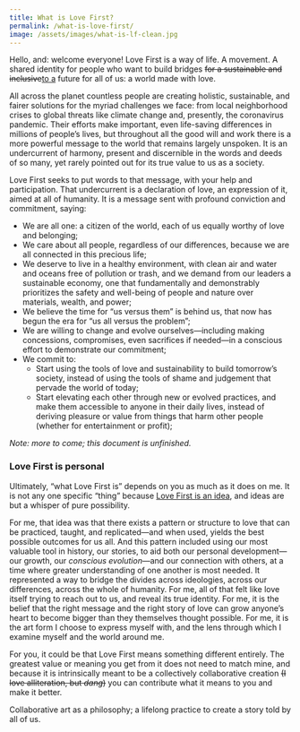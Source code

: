 ```yaml
---
title: What is Love First?
permalink: /what-is-love-first/
image: /assets/images/what-is-lf-clean.jpg
---
```


<!-- what is it? -->
Hello, and: welcome everyone! <nobr>Love First</nobr> is a way of life. A movement. A shared identity for people who want to build bridges <del>for a sustainable and inclusive</del><ins>to a</ins> future for all of us: a world made with love.
<!-- Hint for those looking under the hood: what might the meaning of a colon be? -->



<!-- why do we need it? -->
All across the planet countless people are creating holistic, sustainable, and fairer solutions for the myriad challenges we face: from local neighborhood crises to global threats like climate change and, presently, the coronavirus pandemic. Their efforts make important, even life-saving differences in millions of people’s lives, but throughout all the good will and work there is a more powerful message to the world that remains largely unspoken. It is an undercurrent of harmony, present and discernible in the words and deeds of so many, yet rarely pointed out for its true value to us as a society.

Love First seeks to put words to that message, with your help and participation. That undercurrent is a declaration of love, an expression of it, aimed at all of humanity. It is a message sent with profound conviction and commitment, saying:

<!--  Our Message Of Love: -->
- We are all one: a citizen of the world, each of us equally worthy of love and belonging;
- We care about all people, regardless of our differences, because we are all connected in this precious life;
- We deserve to live in a healthy environment, with clean air and water and oceans free of pollution or trash, and we demand from our leaders a sustainable economy, one that fundamentally and demonstrably prioritizes the safety and well-being of people and nature over materials, wealth, and power;
- We believe the time for “us versus them” is behind us, that now has begun the era for “us all versus the problem”;
- We are willing to change and evolve ourselves—including making concessions, compromises, even sacrifices if needed—in a conscious effort to demonstrate our commitment;
- We commit to:
  - Start using the tools of love and sustainability to build tomorrow’s society, instead of  using the tools of shame and judgement that pervade the world of today;
  - Start elevating each other through new or evolved practices, and make them accessible to anyone in their daily lives, instead of deriving pleasure or value from things that harm other people (whether for entertainment or profit);

_Note: more to come; this document is unfinished._

<!-- This message, based on the most loving efforts of people worldwide, … -->

<!-- how can I get it? -->



### Love First is personal

Ultimately, “what <nobr>Love First</nobr> is” depends on you as much as it does on me. It is not any one specific “thing” because <a href="/love-first-is/"><nobr>Love First</nobr> is an idea</a>, and ideas are but a whisper of pure possibility.

For me, that idea was that there exists a pattern or structure to love that can be practiced, taught, and replicated—and when used, yields the best possible outcomes for us all. And this pattern included using our most valuable tool in history, our stories, to aid both our personal development—our growth, our _conscious evolution_—and our connection with others, at a time where greater understanding of one another is most needed. It represented a way to bridge the divides across ideologies, across our differences, across the whole of humanity. For me, all of that felt like love itself trying to reach out to us, and reveal its true identity. For me, it is the belief that the right message and the right story of love can grow anyone’s heart to become bigger than they themselves thought possible. For me, it is the art form I choose to express myself with, and the lens through which I examine myself and the world around me.

For you, it could be that <nobr>Love First</nobr> means something different entirely. The greatest value or meaning you get from it does not need to match mine, and because it is intrinsically meant to be a collectively collaborative creation <del>(I love alliteration, but _dang_)</del> you can contribute what it means to you and make it better.

Collaborative art as a philosophy; a lifelong practice to create a story told by all of us.


<!-- The mission of Love First is to harmonize and magnify the invaluable work of all the people envisioning and creating a new world, and build it on foundations of love. It is to contribute the knowledge, teachings, and best practices of Love First to further the efficacy and success. through a collection of strategies, solutions, and best practices, in hopes of enlisting and aligning more and more people in the work to build a world wherein people, societies, and the environment all thrive.


Continue reading:
- Blueprints For Life
- In A World…
- Made With Love, First
- Going Love First

## What qualifies something (or someone) to be considered “Love First”?

There are five fundamental areas of value at the heart of our ways of thinking, acting, and being in the world: people, environment, materials, wealth, and power.


- a way of life: seeing the world and each other through a holistic lens of love
	- a future-friendly order of priority for our root values
	- a belief that everyone has a place in this world: past, present and future
	- a model for growth and success that is harmonious and sustainable
	- Love First Is… An Idea
- a movement
	- a unifying vocabulary: the universal principles of love first
	- identifying all the displays and acts of love everywhere around us
	- Love First Is… A Statement
- a shared identity
	- our individual and unique identity is of crucial importance, but we need a shared identity to help us be a tribe, a community, a movement;
	- Love First as a shared identity works as a prefix
	- → Love First Is… A Prefix



Love First seeks to provide a unifying vocabulary for the countless acts of love.
 -->
